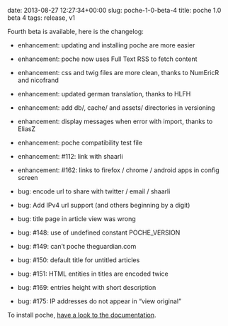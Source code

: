 date: 2013-08-27 12:27:34+00:00
slug: poche-1-0-beta-4
title: poche 1.0 beta 4
tags: release, v1

Fourth beta is available, here is the changelog:



	
  * enhancement: updating and installing poche are more easier

	
  * enhancement: poche now uses Full Text RSS to fetch content

	
  * enhancement: css and twig files are more clean, thanks to NumEricR and nicofrand

	
  * enhancement: updated german translation, thanks to HLFH

	
  * enhancement: add db/, cache/ and assets/ directories in versioning

	
  * enhancement: display messages when error with import, thanks to EliasZ

	
  * enhancement: poche compatibility test file

	
  * enhancement: #112: link with shaarli

	
  * enhancement: #162: links to firefox / chrome / android apps in config screen

	
  * bug: encode url to share with twitter / email / shaarli

	
  * bug: Add IPv4 url support (and others beginning by a digit)

	
  * bug: title page in article view was wrong

	
  * bug: #148: use of undefined constant POCHE_VERSION

	
  * bug: #149: can’t poche theguardian.com

	
  * bug: #150: default title for untitled articles

	
  * bug: #151: HTML entities in titles are encoded twice

	
  * bug: #169: entries height with short description

	
  * bug: #175: IP addresses do not appear in “view original”


To install poche, [have a look to the documentation](http://doc.wallabag.org).
